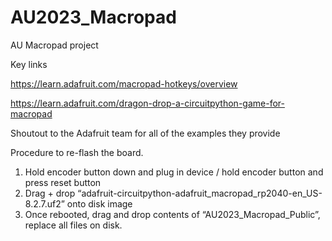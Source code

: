 # AU2023_Macropad

AU Macropad project

Key links

https://learn.adafruit.com/macropad-hotkeys/overview

https://learn.adafruit.com/dragon-drop-a-circuitpython-game-for-macropad

Shoutout to the Adafruit team for all of the examples they provide

Procedure to re-flash the board.
1. Hold encoder button down and plug in device / hold encoder button and press reset button
2. Drag + drop “adafruit-circuitpython-adafruit_macropad_rp2040-en_US-8.2.7.uf2” onto disk image
3. Once rebooted, drag and drop contents of “AU2023_Macropad_Public”, replace all files on disk.
